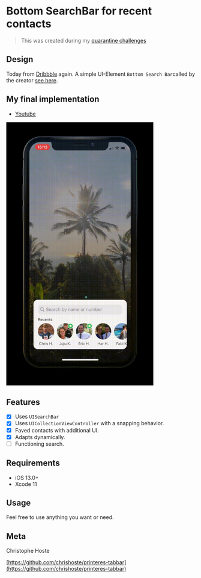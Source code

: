# Bottom SearchBar for recent contacts

> This was created during my [quarantine challenges](https://github.com/chrishoste/quarantine-challenge)

## Design
Today from [Dribbble](https://www.dribbble.com/) again. A simple UI-Element `Bottom Search Bar`called by the creator [see here](https://dribbble.com/shots/5947654-Bottom-Search-Bar/). 

## My final implementation
- [Youtube](https://youtu.be/8vsopGoOOug)
<img height="700" src="https://github.com/chrishoste/bottom-search-bar/blob/master/Capture.gif">

## Features

- [x] Uses `UISearchBar`
- [x] Uses `UICollectionViewController` with a snapping behavior.
- [x] Faved contacts with additional UI.
- [x] Adapts dynamically.
- [ ] Functioning search.

## Requirements

- iOS 13.0+
- Xcode 11

## Usage

Feel free to use anything you want or need.

## Meta

Christophe Hoste

[https://github.com/chrishoste/printeres-tabbar](https://github.com/chrishoste/printeres-tabbar)
